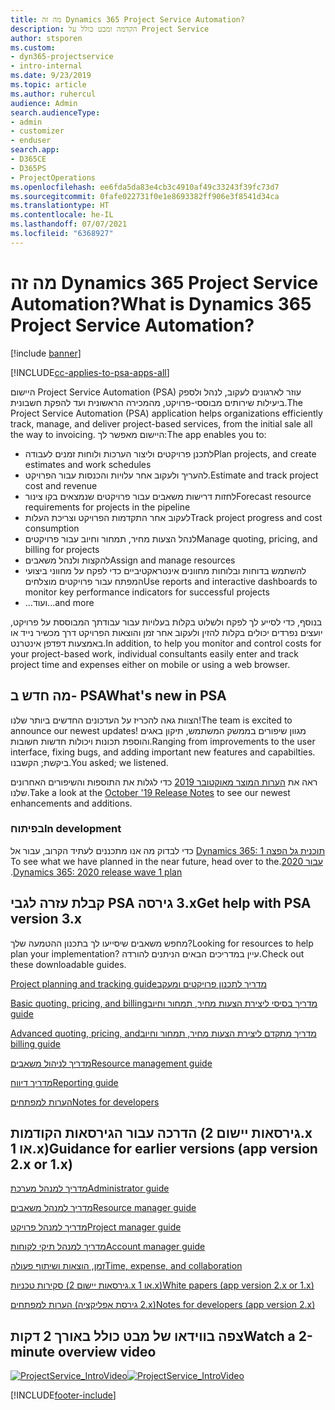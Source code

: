 ```yaml
---
title: מה זה Dynamics 365 Project Service Automation?
description: הקדמה ומבט כולל על Project Service
author: stsporen
ms.custom:
- dyn365-projectservice
- intro-internal
ms.date: 9/23/2019
ms.topic: article
ms.author: ruhercul
audience: Admin
search.audienceType:
- admin
- customizer
- enduser
search.app:
- D365CE
- D365PS
- ProjectOperations
ms.openlocfilehash: ee6fda5da83e4cb3c4910af49c33243f39fc73d7
ms.sourcegitcommit: 0fafe022731f0e1e8693382ff906e3f8541d34ca
ms.translationtype: HT
ms.contentlocale: he-IL
ms.lasthandoff: 07/07/2021
ms.locfileid: "6368927"
---
```

# <a name="what-is-dynamics-365-project-service-automation"></a><span data-ttu-id="1ab61-103">מה זה Dynamics 365 Project Service Automation?</span><span class="sxs-lookup"><span data-stu-id="1ab61-103">What is Dynamics 365 Project Service Automation?</span></span>

[!include [banner](../includes/psa-now-project-operations.md)]

[!INCLUDE[cc-applies-to-psa-apps-all](../includes/cc-applies-to-psa-apps-all.md)]

<span data-ttu-id="1ab61-104">היישום Project Service Automation‏ (PSA) עוזר לארגונים לעקוב, לנהל ולספק ביעילות שירותים מבוססי-פרויקט, מהמכירה הראשונית ועד להפקת חשבונית.</span><span class="sxs-lookup"><span data-stu-id="1ab61-104">The Project Service Automation (PSA) application helps organizations efficiently track, manage, and deliver project-based services, from the initial sale all the way to invoicing.</span></span> <span data-ttu-id="1ab61-105">היישום מאפשר לך:</span><span class="sxs-lookup"><span data-stu-id="1ab61-105">The app enables you to:</span></span>

- <span data-ttu-id="1ab61-106">לתכנן פרויקטים וליצור הערכות ולוחות זמנים לעבודה</span><span class="sxs-lookup"><span data-stu-id="1ab61-106">Plan projects, and create estimates and work schedules</span></span>
- <span data-ttu-id="1ab61-107">להעריך ולעקוב אחר עלויות והכנסות עבור הפרויקט.</span><span class="sxs-lookup"><span data-stu-id="1ab61-107">Estimate and track project cost and revenue</span></span>
- <span data-ttu-id="1ab61-108">לחזות דרישות משאבים עבור פרויקטים שנמצאים בקו צינור</span><span class="sxs-lookup"><span data-stu-id="1ab61-108">Forecast resource requirements for projects in the pipeline</span></span>
- <span data-ttu-id="1ab61-109">לעקוב אחר התקדמות הפרויקט וצריכת העלות</span><span class="sxs-lookup"><span data-stu-id="1ab61-109">Track project progress and cost consumption</span></span>
- <span data-ttu-id="1ab61-110">לנהל הצעות מחיר, תמחור וחיוב עבור פרויקטים</span><span class="sxs-lookup"><span data-stu-id="1ab61-110">Manage quoting, pricing, and billing for projects</span></span>
- <span data-ttu-id="1ab61-111">להקצות ולנהל משאבים</span><span class="sxs-lookup"><span data-stu-id="1ab61-111">Assign and manage resources</span></span>
- <span data-ttu-id="1ab61-112">להשתמש בדוחות ובלוחות מחוונים אינטראקטיביים כדי לפקח על מחווני ביצועי המפתח עבור פרויקטים מוצלחים</span><span class="sxs-lookup"><span data-stu-id="1ab61-112">Use reports and interactive dashboards to monitor key performance indicators for successful projects</span></span>
- <span data-ttu-id="1ab61-113">...ועוד</span><span class="sxs-lookup"><span data-stu-id="1ab61-113">...and more</span></span>

<span data-ttu-id="1ab61-114">בנוסף, כדי לסייע לך לפקח ולשלוט בקלות בעלויות עבור עבודתך המבוססת על פרויקט, יועצים נפרדים יכולים בקלות להזין ולעקוב אחר זמן והוצאות הפרויקט דרך מכשיר נייד או באמצעות דפדפן אינטרנט.</span><span class="sxs-lookup"><span data-stu-id="1ab61-114">In addition, to help you monitor and control costs for your project-based work, individual consultants easily enter and track project time and expenses either on mobile or using a web browser.</span></span>

## <a name="whats-new-in-psa"></a><span data-ttu-id="1ab61-115">מה חדש ב- PSA</span><span class="sxs-lookup"><span data-stu-id="1ab61-115">What's new in PSA</span></span>
<span data-ttu-id="1ab61-116">הצוות גאה להכריז על העדכונים החדשים ביותר שלנו!</span><span class="sxs-lookup"><span data-stu-id="1ab61-116">The team is excited to announce our newest updates!</span></span> <span data-ttu-id="1ab61-117">מגוון שיפורים בממשק המשתמש, תיקון באגים והוספת תכונות ויכולות חדשות חשובות.</span><span class="sxs-lookup"><span data-stu-id="1ab61-117">Ranging from improvements to the user interface, fixing bugs, and adding important new features and capabilties.</span></span> <span data-ttu-id="1ab61-118">ביקשת; הקשבנו.</span><span class="sxs-lookup"><span data-stu-id="1ab61-118">You asked; we listened.</span></span>

<span data-ttu-id="1ab61-119">ראה את [הערות המוצר מאוקטובר 2019](/dynamics365-release-plan/2019wave2/index) כדי לגלות את התוספות והשיפורים האחרונים שלנו.</span><span class="sxs-lookup"><span data-stu-id="1ab61-119">Take a look at the [October '19 Release Notes](/dynamics365-release-plan/2019wave2/index) to see our newest enhancements and additions.</span></span>

### <a name="in-development"></a><span data-ttu-id="1ab61-120">בפיתוח</span><span class="sxs-lookup"><span data-stu-id="1ab61-120">In development</span></span>
<span data-ttu-id="1ab61-121">כדי לבדוק מה אנו מתכננים לעתיד הקרוב, עבור אל [Dynamics 365: תוכנית ‏‫גל הפצה 1 עבור 2020](/dynamics365-release-plan/2020wave1/index).</span><span class="sxs-lookup"><span data-stu-id="1ab61-121">To see what we have planned in the near future, head over to the [Dynamics 365: 2020 release wave 1 plan](/dynamics365-release-plan/2020wave1/index).</span></span>

## <a name="get-help-with-psa-version-3x"></a><span data-ttu-id="1ab61-122">קבלת עזרה לגבי PSA גירסה ‎3.x</span><span class="sxs-lookup"><span data-stu-id="1ab61-122">Get help with PSA version 3.x</span></span>
<span data-ttu-id="1ab61-123">מחפש משאבים שיסייעו לך בתכנון ההטמעה שלך?</span><span class="sxs-lookup"><span data-stu-id="1ab61-123">Looking for resources to help plan your implementation?</span></span> <span data-ttu-id="1ab61-124">עיין במדריכים הבאים הניתנים להורדה.</span><span class="sxs-lookup"><span data-stu-id="1ab61-124">Check out these downloadable guides.</span></span>

 [<span data-ttu-id="1ab61-125">‏‫מדריך לתכנון פרויקטים ומעקב</span><span class="sxs-lookup"><span data-stu-id="1ab61-125">Project planning and tracking guide</span></span>](../psa/implementation-guides/project-planning-tracking.md)

 [<span data-ttu-id="1ab61-126">‏‫מדריך בסיסי ליצירת הצעות מחיר, תמחור וחיוב</span><span class="sxs-lookup"><span data-stu-id="1ab61-126">Basic quoting, pricing, and billing guide</span></span>](../psa/implementation-guides/begin-quoting-pricing-billing.md)

 [<span data-ttu-id="1ab61-127">‏‫מדריך מתקדם ליצירת הצעות מחיר, תמחור וחיוב</span><span class="sxs-lookup"><span data-stu-id="1ab61-127">Advanced quoting, pricing, and billing guide</span></span>](../psa/implementation-guides/adv-quoting-pricing-billing.md)

 [<span data-ttu-id="1ab61-128">מדריך לניהול משאבים</span><span class="sxs-lookup"><span data-stu-id="1ab61-128">Resource management guide</span></span>](../psa/implementation-guides/resource-management-guide.md)

 [<span data-ttu-id="1ab61-129">מדריך דיווח</span><span class="sxs-lookup"><span data-stu-id="1ab61-129">Reporting guide</span></span>](../psa/implementation-guides/reporting-guide.md)

 [<span data-ttu-id="1ab61-130">הערות למפתחים</span><span class="sxs-lookup"><span data-stu-id="1ab61-130">Notes for developers</span></span>](../psa/developer-guides/overview-dev-notes-v3.x.md)

## <a name="guidance-for-earlier-versions-app-version-2x-or-1x"></a><span data-ttu-id="1ab61-131">הדרכה עבור הגירסאות הקודמות (גירסאות יישום 2.x או 1.x)</span><span class="sxs-lookup"><span data-stu-id="1ab61-131">Guidance for earlier versions (app version 2.x or 1.x)</span></span>
 [<span data-ttu-id="1ab61-132">מדריך למנהל מערכת</span><span class="sxs-lookup"><span data-stu-id="1ab61-132">Administrator guide</span></span>](../psa/admin-guide.md)

 [<span data-ttu-id="1ab61-133">מדריך למנהל משאבים</span><span class="sxs-lookup"><span data-stu-id="1ab61-133">Resource manager guide</span></span>](../psa/resource-manager-guide.md)

 [<span data-ttu-id="1ab61-134">מדריך למנהל פרויקט</span><span class="sxs-lookup"><span data-stu-id="1ab61-134">Project manager guide</span></span>](../psa/project-manager-guide.md)

 [<span data-ttu-id="1ab61-135">מדריך למנהל תיקי לקוחות</span><span class="sxs-lookup"><span data-stu-id="1ab61-135">Account manager guide</span></span>](../psa/account-manager-guide.md)

 [<span data-ttu-id="1ab61-136">זמן, הוצאות ושיתוף פעולה</span><span class="sxs-lookup"><span data-stu-id="1ab61-136">Time, expense, and collaboration</span></span>](../psa/time-expense-collaboration-guide.md)

 [<span data-ttu-id="1ab61-137">‏‫סקירות טכניות‬ (גירסאות יישום 2.x או 1.x)</span><span class="sxs-lookup"><span data-stu-id="1ab61-137">White papers (app version 2.x or 1.x)</span></span>](../psa/white-papers.md)

 [<span data-ttu-id="1ab61-138">הערות למפתחים (גירסת אפליקציה ‎2.x)</span><span class="sxs-lookup"><span data-stu-id="1ab61-138">Notes for developers (app version 2.x)</span></span>](../psa/developer-guides/add-custom-qoi-forms-v2.x.md)

 ## <a name="watch-a-2-minute-overview-video"></a><span data-ttu-id="1ab61-139">צפה בווידאו של מבט כולל באורך 2 דקות</span><span class="sxs-lookup"><span data-stu-id="1ab61-139">Watch a 2-minute overview video</span></span>
 <a name="heroArea"></a> <span data-ttu-id="1ab61-140">[![ProjectService_IntroVideo](../psa/media/project-service-intro-video.png "ProjectService_IntroVideo")](https://go.microsoft.com/fwlink/p/?LinkId=799457)</span><span class="sxs-lookup"><span data-stu-id="1ab61-140">[![ProjectService_IntroVideo](../psa/media/project-service-intro-video.png "ProjectService_IntroVideo")](https://go.microsoft.com/fwlink/p/?LinkId=799457)</span></span>




[!INCLUDE[footer-include](../includes/footer-banner.md)]